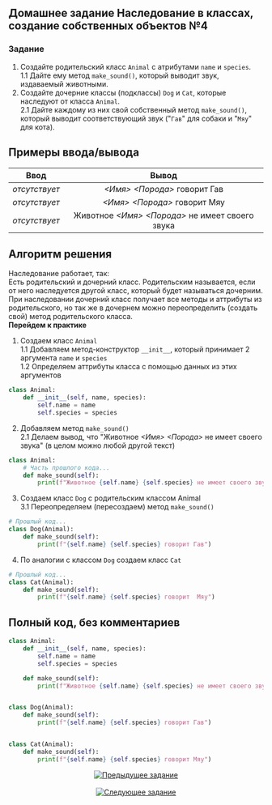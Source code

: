 ## Домашнее задание Наследование в классах, создание собственных объектов №4
  ### Задание
  1. Создайте родительский класс `Animal` с атрибутами `name` и `species`. <br>
    1.1 Дайте ему метод `make_sound()`, который выводит звук, издаваемый животными.
  2. Создайте дочерние классы (подклассы) `Dog` и `Cat`, которые наследуют от класса `Animal`. <br>
    2.1 Дайте каждому из них свой собственный метод `make_sound()`, который выводит соответствующий звук ("`Гав`" для собаки и "`Мяу`" для кота).


## Примеры ввода/вывода 
  | Ввод  | Вывод  |
  |:-:|:---------------:|
  | *отсутствует* | _<Имя>_ _<Порода>_ говорит Гав |
  | *отсутствует* | _<Имя>_ _<Порода>_ говорит Мяу |
  | *отсутствует* | Животное _<Имя>_ _<Порода>_ не имеет своего звука |

## Алгоритм решения
  Наследование работает, так: <br>
  Есть родительский и дочерний класс. Родительским называется, если от него наследуется другой класс, который будет называться дочерним. <br>
  При наследовании дочерний класс получает все методы и аттрибуты из родительского, но так же в дочернем можно переопределить (создать свой) метод родительского класса. <br>
  **Перейдем к практике**
  1. Создаем класс `Animal` <br>
    1.1 Добавляем метод-конструктор `__init__`, который принимает 2 аргумента `name` и `species` <br>
    1.2 Определяем аттрибуты класса с помощью данных из этих аргументов
  ```py
  class Animal:
      def __init__(self, name, species):
          self.name = name
          self.species = species
  ```
  2. Добавляем метод `make_sound()` <br>
    2.1 Делаем вывод, что "Животное _<Имя>_ _<Порода>_ не имеет своего звука" (в целом можно любой другой текст)
  ```py
  class Animal:
      # Часть прошлого кода...
      def make_sound(self):
          print(f"Животное {self.name} {self.species} не имеет своего звука")
  ```
  3. Создаем класс `Dog` с родительским классом Animal <br>
    3.1 Переопределяем (пересоздаем) метод `make_sound()`
  ```py
  # Прошлый код...
  class Dog(Animal):
      def make_sound(self):
          print(f"{self.name} {self.species} говорит Гав")
  ```
  4. По аналогии с классом `Dog` создаем класс `Cat`
  ```py
  # Прошлый код...
  class Cat(Animal):
      def make_sound(self):
          print(f"{self.name} {self.species} говорит  Мяу")
  ```

## Полный код, без комментариев
```py
class Animal:
    def __init__(self, name, species):
        self.name = name
        self.species = species

    def make_sound(self):
        print(f"Животное {self.name} {self.species} не имеет своего звука")


class Dog(Animal):
    def make_sound(self):
        print(f"{self.name} {self.species} говорит Гав")


class Cat(Animal):
    def make_sound(self):
        print(f"{self.name} {self.species} говорит Мяу")
```

<p align="center">
    <a href="../3. classes&object/readme.md">
      <img alt="Предыдущее задание" src="https://img.shields.io/badge/%D0%9F%D1%80%D0%B5%D0%B4%D1%8B%D0%B4%D1%83%D1%89%D0%B5%D0%B5-%D0%97%D0%B0%D0%B4%D0%B0%D0%BD%D0%B8%D0%B5-e22445?style=for-the-badge&logo=accenture&logoColor=e22445">
    </a>
    &nbsp;&nbsp;&nbsp;&nbsp;&nbsp;&nbsp;&nbsp;&nbsp;&nbsp;&nbsp;&nbsp;&nbsp;&nbsp;&nbsp;&nbsp;&nbsp;&nbsp;&nbsp;&nbsp;&nbsp;&nbsp;&nbsp;&nbsp;&nbsp;&nbsp;&nbsp;&nbsp;&nbsp;&nbsp;&nbsp;&nbsp;&nbsp;&nbsp;&nbsp;&nbsp;&nbsp;&nbsp;&nbsp;&nbsp;&nbsp;&nbsp;&nbsp;&nbsp;&nbsp;&nbsp;&nbsp;&nbsp;&nbsp;&nbsp;&nbsp;&nbsp;&nbsp;&nbsp;&nbsp;&nbsp;&nbsp;&nbsp;&nbsp;&nbsp;&nbsp;&nbsp;&nbsp;&nbsp;&nbsp;&nbsp;&nbsp;&nbsp;&nbsp;&nbsp;&nbsp;&nbsp;&nbsp;&nbsp;&nbsp;&nbsp;&nbsp;&nbsp;&nbsp;&nbsp;&nbsp;&nbsp;&nbsp;&nbsp;&nbsp;&nbsp;&nbsp;&nbsp;&nbsp;&nbsp;&nbsp;&nbsp;&nbsp;&nbsp;&nbsp;&nbsp;&nbsp;&nbsp;&nbsp;&nbsp;&nbsp;&nbsp;&nbsp;&nbsp;&nbsp;&nbsp;&nbsp;&nbsp;&nbsp;&nbsp;&nbsp;
    <a href="../5. work_files/readme.md">
      <img alt="Следующее задание" src="https://img.shields.io/badge/%D0%A1%D0%BB%D0%B5%D0%B4%D1%83%D1%8E%D1%89%D0%B5%D0%B5-%D0%97%D0%B0%D0%B4%D0%B0%D0%BD%D0%B8%D0%B5-e22445?style=for-the-badge&logo=accenture&logoColor=e22445">
    </a>
</p>
